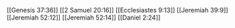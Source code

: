 [[Genesis 37:36]]
[[2 Samuel 20:16]]
[[Ecclesiastes 9:13]]
[[Jeremiah 39:9]]
[[Jeremiah 52:12]]
[[Jeremiah 52:14]]
[[Daniel 2:24]]
